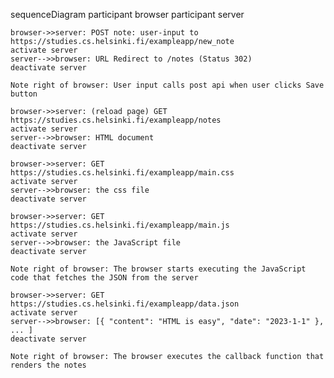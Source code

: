 sequenceDiagram
    participant browser
    participant server

    browser->>server: POST note: user-input to https://studies.cs.helsinki.fi/exampleapp/new_note
    activate server
    server-->>browser: URL Redirect to /notes (Status 302)
    deactivate server

    Note right of browser: User input calls post api when user clicks Save button

    browser->>server: (reload page) GET https://studies.cs.helsinki.fi/exampleapp/notes
    activate server
    server-->>browser: HTML document
    deactivate server

    browser->>server: GET https://studies.cs.helsinki.fi/exampleapp/main.css
    activate server
    server-->>browser: the css file
    deactivate server

    browser->>server: GET https://studies.cs.helsinki.fi/exampleapp/main.js
    activate server
    server-->>browser: the JavaScript file
    deactivate server

    Note right of browser: The browser starts executing the JavaScript code that fetches the JSON from the server

    browser->>server: GET https://studies.cs.helsinki.fi/exampleapp/data.json
    activate server
    server-->>browser: [{ "content": "HTML is easy", "date": "2023-1-1" }, ... ]
    deactivate server

    Note right of browser: The browser executes the callback function that renders the notes